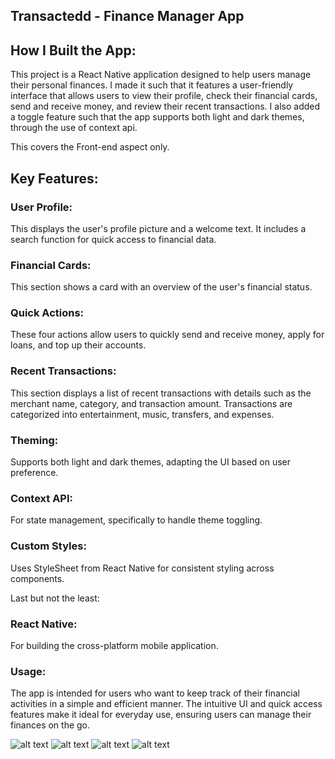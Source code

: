 ## Transactedd - Finance Manager App

## How I Built the App:
This project is a React Native application designed to help users manage their personal finances. I made it such that it features a user-friendly interface that allows users to view their profile, check their financial cards, send and receive money, and review their recent transactions. I also added a toggle feature such that the app supports both light and dark themes, through the use of context api.

This covers the Front-end aspect only.

## Key Features:

### User Profile:
This displays the user's profile picture and a welcome text.
It includes a search function for quick access to financial data.

### Financial Cards:
This section shows a card with an overview of the user's financial status.

### Quick Actions:
These four actions allow users to quickly send and receive money, apply for loans, and top up their accounts.

### Recent Transactions:
This section displays a list of recent transactions with details such as the merchant name, category, and transaction amount.
Transactions are categorized into entertainment, music, transfers, and expenses.

### Theming:
Supports both light and dark themes, adapting the UI based on user preference.
### Context API: 
For state management, specifically to handle theme toggling.
### Custom Styles: 
Uses StyleSheet from React Native for consistent styling across components.

Last but not the least:
### React Native: 
For building the cross-platform mobile application.

### Usage:
The app is intended for users who want to keep track of their financial activities in a simple and efficient manner. The intuitive UI and quick access features make it ideal for everyday use, ensuring users can manage their finances on the go.

![alt text](/Transactedd/src/assets/image.png)
![alt text](/Transactedd/src/assets/image-1.png)
![alt text](/Transactedd/src/assets/image-2.png)
![alt text](/Transactedd/src/assets/image-3.png)

